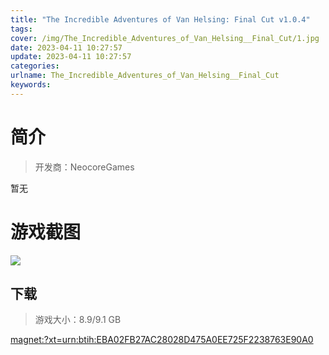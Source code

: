 ```yaml
---
title: "The Incredible Adventures of Van Helsing: Final Cut v1.0.4"
tags: 
cover: /img/The_Incredible_Adventures_of_Van_Helsing__Final_Cut/1.jpg
date: 2023-04-11 10:27:57
update: 2023-04-11 10:27:57
categories: 
urlname: The_Incredible_Adventures_of_Van_Helsing__Final_Cut
keywords: 
---
```

# 简介

> 开发商：NeocoreGames

暂无

# 游戏截图

![](/img/The_Incredible_Adventures_of_Van_Helsing__Final_Cut/2.jpg)


## 下载

> 游戏大小：8.9/9.1 GB

[magnet:?xt=urn:btih:EBA02FB27AC28028D475A0EE725F2238763E90A0](magnet:?xt=urn:btih:EBA02FB27AC28028D475A0EE725F2238763E90A0)